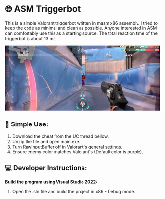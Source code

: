 # 🌐 ASM Triggerbot
This is a simple Valorant triggerbot written in masm x86 assembly. I tried to keep the code as minimal and clean as possible. Anyone interested in ASM can comfortably use this as a starting source. The total reaction time of the triggerbot is about 13 ms.


![Showcase](showcase/image1.png)

## 🌳 Simple Use:
1. Download the cheat from the UC thread bellow.
2. Unzip the file and open main.exe.
3. Turn RawInputBuffer off in Valorant's general settings.
4. Ensure enemy color matches Valorant's (Default color is purple).

## 💻 Developer Instructions:
**Build the program using Visual Studio 2022:**
1. Open the .sln file and build the project in x86 - Debug mode.
